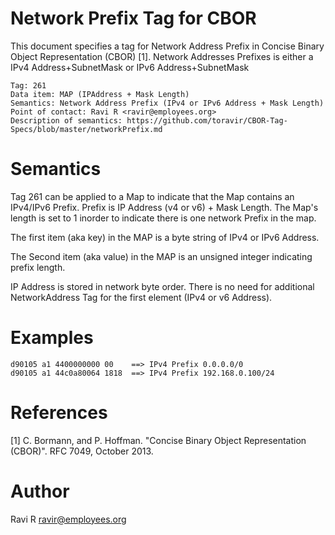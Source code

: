 # Network Prefix Tag for CBOR

This document specifies a tag for Network Address Prefix in Concise Binary Object Representation (CBOR) [1].
Network Addresses Prefixes is either a IPv4 Address+SubnetMask or IPv6 Address+SubnetMask

    Tag: 261
    Data item: MAP (IPAddress + Mask Length)
    Semantics: Network Address Prefix (IPv4 or IPv6 Address + Mask Length) 
    Point of contact: Ravi R <ravir@employees.org>
    Description of semantics: https://github.com/toravir/CBOR-Tag-Specs/blob/master/networkPrefix.md

# Semantics

Tag 261 can be applied to a Map to indicate that the Map contains an IPv4/IPv6 Prefix.
Prefix is IP Address (v4 or v6) + Mask Length. The Map's length is set to 1 inorder to
indicate there is one network Prefix in the map.

The first item (aka key)  in  the  MAP is a byte string of IPv4 or IPv6 Address. 

The Second item (aka value) in the MAP is an unsigned integer indicating prefix length.

IP Address is stored in network byte order. There is no need for additional NetworkAddress Tag for
the first element (IPv4 or v6 Address).

# Examples
```
d90105 a1 4400000000 00    ==> IPv4 Prefix 0.0.0.0/0
d90105 a1 44c0a80064 1818  ==> IPv4 Prefix 192.168.0.100/24
```
# References

[1] C. Bormann, and P. Hoffman. "Concise Binary Object Representation (CBOR)". RFC 7049, October 2013.

# Author

Ravi R <ravir@employees.org>
